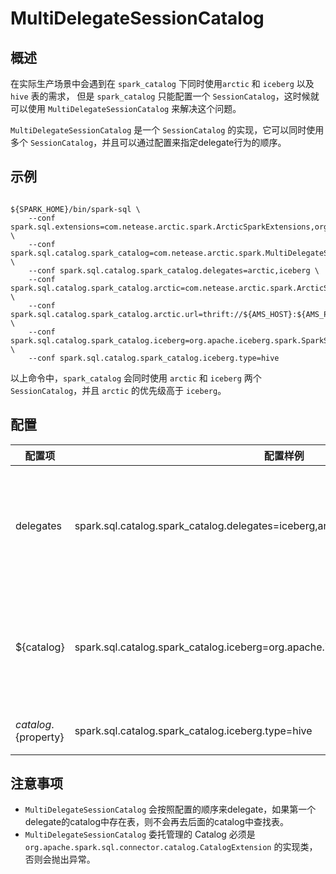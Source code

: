 # MultiDelegateSessionCatalog

## 概述

在实际生产场景中会遇到在 `spark_catalog` 下同时使用`arctic` 和 `iceberg` 以及 `hive` 表的需求，
但是 `spark_catalog` 只能配置一个 `SessionCatalog`，这时候就可以使用 `MultiDelegateSessionCatalog` 来解决这个问题。

`MultiDelegateSessionCatalog` 是一个 `SessionCatalog` 的实现，它可以同时使用多个 `SessionCatalog`，并且可以通过配置来指定delegate行为的顺序。

## 示例



```shell

${SPARK_HOME}/bin/spark-sql \
    --conf spark.sql.extensions=com.netease.arctic.spark.ArcticSparkExtensions,org.apache.iceberg.spark.extensions.IcebergSparkSessionExtensions \
    --conf spark.sql.catalog.spark_catalog=com.netease.arctic.spark.MultiDelegateSessionCatalog \
    --conf spark.sql.catalog.spark_catalog.delegates=arctic,iceberg \
    --conf spark.sql.catalog.spark_catalog.arctic=com.netease.arctic.spark.ArcticSessionCatalog \
    --conf spark.sql.catalog.spark_catalog.arctic.url=thrift://${AMS_HOST}:${AMS_PORT}/${AMS_CATALOG_NAME} \
    --conf spark.sql.catalog.spark_catalog.iceberg=org.apache.iceberg.spark.SparkSessionCatalog \
    --conf spark.sql.catalog.spark_catalog.iceberg.type=hive 

```

以上命令中，`spark_catalog` 会同时使用 `arctic` 和 `iceberg` 两个 `SessionCatalog`，并且 `arctic` 的优先级高于 `iceberg`。

## 配置

| 配置项                   | 配置样例                                                                                 | 描述                                    |
|-----------------------|--------------------------------------------------------------------------------------|---------------------------------------|
| delegates             | spark.sql.catalog.spark_catalog.delegates=iceberg,arctic                             | 指定需要delegate的多个catalog的顺序， catalog之间用逗号分隔 |
 | ${catalog}            | spark.sql.catalog.spark_catalog.iceberg=org.apache.iceberg.spark.SparkSessionCatalog | 指定catalog的实现类，${catalog} 为上面配置的catalog名称 |
| ${catalog}.${property} | spark.sql.catalog.spark_catalog.iceberg.type=hive                                    | 指定catalog 的 properties                |

## 注意事项

  * `MultiDelegateSessionCatalog` 会按照配置的顺序来delegate，如果第一个delegate的catalog中存在表，则不会再去后面的catalog中查找表。
  * `MultiDelegateSessionCatalog` 委托管理的 Catalog 必须是 `org.apache.spark.sql.connector.catalog.CatalogExtension` 的实现类，否则会抛出异常。